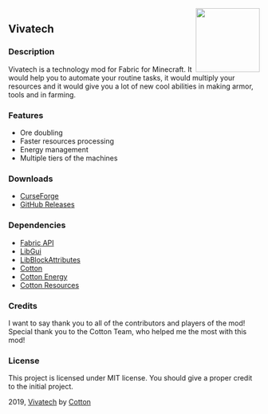 <img src="src/main/resources/icon.png" align="right" width="128px"/>

## Vivatech

### Description

Vivatech is a technology mod for Fabric for Minecraft. It would help you to automate your routine tasks, it would multiply your resources and it would give you a lot of new cool abilities in making armor, tools and in farming.

### Features

- Ore doubling
- Faster resources processing
- Energy management
- Multiple tiers of the machines

### Downloads

* [CurseForge](https://curseforge.com/minecraft/mc-mods/vivatech/files)
* [GitHub Releases](https://github.com/CottonMC/Vivatech/releases)

### Dependencies

* [Fabric API](https://github.com/FabricMC/fabric)
* [LibGui](https://github.com/CottonMC/LibGui)
* [LibBlockAttributes](https://github.com/AlexIIL/LibBlockAttributes)
* [Cotton](https://github.com/CottonMC/Cotton)
* [Cotton Energy](https://github.com/CottonMC/CottonEnergy)
* [Cotton Resources](https://github.com/CottonMC/CottonResources)

### Credits

I want to say thank you to all of the contributors and players of the mod! Special thank you to the Cotton Team, who helped me the most with this mod!

### License

This project is licensed under MIT license. You should give a proper credit to the initial project.

2019, [Vivatech](https://github.com/CottonMC/Vivatech) by [Cotton](https://github.com/CottonMC)
